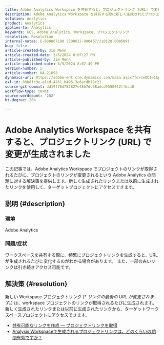 ```yaml
---
title: Adobe Analytics Workspace を共有すると、プロジェクトリンク (URL) で変更が生成されました
description: Adobe Analytics Workspace を共有する際に新しく生成されたプロジェクトリンク (URL) が変更される理由を説明します。 アクセスには、古いリンクまたは新しいリンクを使用できます。
solution: Analytics
product: Analytics
applies-to: Analytics
keywords: KCS、Adobe Analytics、Workspace、プロジェクトリンク
resolution: Resolution
internal-notes: E-000867190 (200817-000457/210120-000509)
bug: false
article-created-by: Jim Menn
article-created-date: 3/5/2024 8:07:27 PM
article-published-by: Jim Menn
article-published-date: 3/5/2024 8:07:49 PM
version-number: 5
article-number: KA-21698
dynamics-url: https://adobe-ent.crm.dynamics.com/main.aspx?forceUCI=1&pagetype=entityrecord&etn=knowledgearticle&id=a1fe9afb-2bdb-ee11-904d-6045bd006268
exl-id: 8bb8fc3e-a1ed-4261-b496-3e6acdb79c21
source-git-commit: dd19f78d752827e48b7dc68adcd95500f2ffbca0
workflow-type: tm+mt
source-wordcount: '202'
ht-degree: 26%

---
```


# Adobe Analytics Workspace を共有すると、プロジェクトリンク (URL) で変更が生成されました


この記事では、Adobe Analytics Workspace でプロジェクトのリンクが取得されるたびに、プロジェクトのリンクが変更されるという Adobe Analytics の問題に対する解決策を提供します。新しく生成されたリンクまたは以前に生成されたリンクを使用して、ターゲットプロジェクトにアクセスできます。

## 説明 {#description}


### 環境

Adobe Analytics

### 問題/症状

ワークスペースを共有する際に、頻繁にプロジェクトリンクを生成すると、URL が生成されるたびに変化するのがわかる場合があります。 また、一部の古いリンクは引き続きアクセス可能です。


## 解決策 {#resolution}


新しい Workspace プロジェクトリンク (\* *リンクの最後の URL が変更されます。*) は、workspace プロジェクトのリンクが取得されるたびに生成されます。 新しく生成されたリンクまたは以前に生成されたリンクから、ターゲットワークスペースプロジェクトにアクセスできます。

- [共有可能なリンクを作成 — プロジェクトリンクを取得](https://experienceleague.adobe.com/docs/analytics/analyze/analysis-workspace/curate-share/shareable-links.html?lang=ja)
- [Analysis Workspaceで生成されるプロジェクトリンクは、どのくらいの期間有効ですか？](https://experienceleague.adobe.com/docs/experience-cloud-kcs/kbarticles/KA-21274.html)
